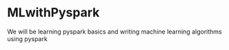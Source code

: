 # MLwithPyspark
We will be learning pyspark basics and writing machine learning algorithms using pyspark  
